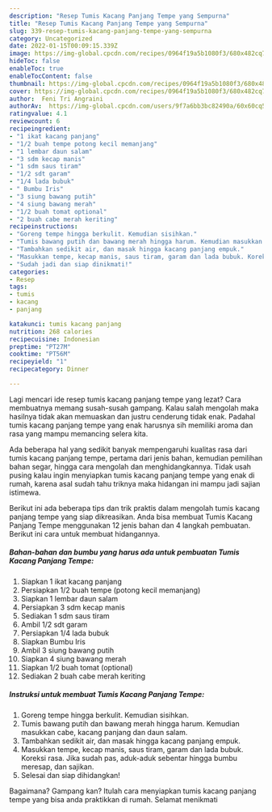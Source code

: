 ```yaml
---
description: "Resep Tumis Kacang Panjang Tempe yang Sempurna"
title: "Resep Tumis Kacang Panjang Tempe yang Sempurna"
slug: 339-resep-tumis-kacang-panjang-tempe-yang-sempurna
category: Uncategorized
date: 2022-01-15T00:09:15.339Z
image: https://img-global.cpcdn.com/recipes/0964f19a5b1080f3/680x482cq70/tumis-kacang-panjang-tempe-foto-resep-utama.jpg
hideToc: false
enableToc: true
enableTocContent: false
thumbnail: https://img-global.cpcdn.com/recipes/0964f19a5b1080f3/680x482cq70/tumis-kacang-panjang-tempe-foto-resep-utama.jpg
cover: https://img-global.cpcdn.com/recipes/0964f19a5b1080f3/680x482cq70/tumis-kacang-panjang-tempe-foto-resep-utama.jpg
author:  Feni Tri Angraini
authorAv:  https://img-global.cpcdn.com/users/9f7a6bb3bc82490a/60x60cq50/avatar.jpg
ratingvalue: 4.1
reviewcount: 6
recipeingredient:
- "1 ikat kacang panjang"
- "1/2 buah tempe potong kecil memanjang"
- "1 lembar daun salam"
- "3 sdm kecap manis"
- "1 sdm saus tiram"
- "1/2 sdt garam"
- "1/4 lada bubuk"
- " Bumbu Iris"
- "3 siung bawang putih"
- "4 siung bawang merah"
- "1/2 buah tomat optional"
- "2 buah cabe merah keriting"
recipeinstructions:
- "Goreng tempe hingga berkulit. Kemudian sisihkan."
- "Tumis bawang putih dan bawang merah hingga harum. Kemudian masukkan cabe, kacang panjang dan daun salam."
- "Tambahkan sedikit air, dan masak hingga kacang panjang empuk."
- "Masukkan tempe, kecap manis, saus tiram, garam dan lada bubuk. Koreksi rasa. Jika sudah pas, aduk-aduk sebentar hingga bumbu meresap, dan sajikan."
- "Sudah jadi dan siap dinikmati!"
categories:
- Resep
tags:
- tumis
- kacang
- panjang

katakunci: tumis kacang panjang 
nutrition: 268 calories
recipecuisine: Indonesian
preptime: "PT27M"
cooktime: "PT56M"
recipeyield: "1"
recipecategory: Dinner

---
```



Lagi mencari ide resep tumis kacang panjang tempe yang lezat? Cara membuatnya memang susah-susah gampang. Kalau salah mengolah maka hasilnya tidak akan memuaskan dan justru cenderung tidak enak. Padahal tumis kacang panjang tempe yang enak harusnya sih memiliki aroma dan rasa yang mampu memancing selera kita.


Ada beberapa hal yang sedikit banyak mempengaruhi kualitas rasa dari tumis kacang panjang tempe, pertama dari jenis bahan, kemudian pemilihan bahan segar, hingga cara mengolah dan menghidangkannya. Tidak usah pusing kalau ingin menyiapkan tumis kacang panjang tempe yang enak di rumah, karena asal sudah tahu triknya maka hidangan ini mampu jadi sajian istimewa.




Berikut ini ada beberapa tips dan trik praktis dalam mengolah tumis kacang panjang tempe yang siap dikreasikan. Anda bisa membuat Tumis Kacang Panjang Tempe menggunakan 12 jenis bahan dan 4 langkah pembuatan. Berikut ini cara untuk membuat hidangannya.

<!--inarticleads1-->

##### Bahan-bahan dan bumbu yang harus ada untuk pembuatan Tumis Kacang Panjang Tempe:

1. Siapkan 1 ikat kacang panjang
1. Persiapkan 1/2 buah tempe (potong kecil memanjang)
1. Siapkan 1 lembar daun salam
1. Persiapkan 3 sdm kecap manis
1. Sediakan 1 sdm saus tiram
1. Ambil 1/2 sdt garam
1. Persiapkan 1/4 lada bubuk
1. Siapkan  Bumbu Iris
1. Ambil 3 siung bawang putih
1. Siapkan 4 siung bawang merah
1. Siapkan 1/2 buah tomat (optional)
1. Sediakan 2 buah cabe merah keriting




<!--inarticleads2-->

##### Instruksi untuk membuat Tumis Kacang Panjang Tempe:

1. Goreng tempe hingga berkulit. Kemudian sisihkan.
1. Tumis bawang putih dan bawang merah hingga harum. Kemudian masukkan cabe, kacang panjang dan daun salam.
1. Tambahkan sedikit air, dan masak hingga kacang panjang empuk.
1. Masukkan tempe, kecap manis, saus tiram, garam dan lada bubuk. Koreksi rasa. Jika sudah pas, aduk-aduk sebentar hingga bumbu meresap, dan sajikan.
1. Selesai dan siap dihidangkan!



Bagaimana? Gampang kan? Itulah cara menyiapkan tumis kacang panjang tempe yang bisa anda praktikkan di rumah. Selamat menikmati
